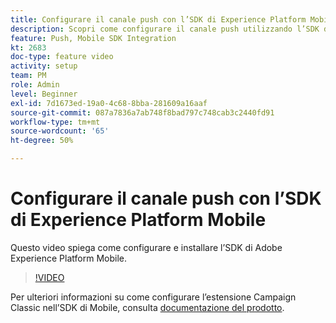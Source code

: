 ```yaml
---
title: Configurare il canale push con l’SDK di Experience Platform Mobile
description: Scopri come configurare il canale push utilizzando l’SDK di Experience Cloud Mobile.
feature: Push, Mobile SDK Integration
kt: 2683
doc-type: feature video
activity: setup
team: PM
role: Admin
level: Beginner
exl-id: 7d1673ed-19a0-4c68-8bba-281609a16aaf
source-git-commit: 087a7836a7ab748f8bad797c748cab3c2440fd91
workflow-type: tm+mt
source-wordcount: '65'
ht-degree: 50%

---
```


# Configurare il canale push con l’SDK di Experience Platform Mobile

Questo video spiega come configurare e installare l’SDK di Adobe Experience Platform Mobile.

>[!VIDEO](https://video.tv.adobe.com/v/27699?quality=12&learn=on)

Per ulteriori informazioni su come configurare l’estensione Campaign Classic nell’SDK di Mobile, consulta [documentazione del prodotto](hhttps://github.com/Adobe-Marketing-Cloud/aep-sdks-documentation/blob/master/using-mobile-extensions/adobe-campaignclassic/README.md).
